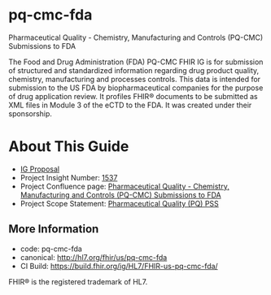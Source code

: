 # pq-cmc-fda
Pharmaceutical Quality - Chemistry, Manufacturing and Controls (PQ-CMC) Submissions to FDA

The Food and Drug Administration (FDA) PQ-CMC FHIR IG  is for submission of structured and standardized information regarding drug product quality, chemistry, manufacturing and processes controls.  This data is intended for submission to the US FDA by biopharmaceutical companies for the purpose of drug application review.  It profiles FHIR&reg; documents to be submitted as XML files in Module 3 of the eCTD to the FDA. It was created under their sponsorship.

# About This Guide

- [IG Proposal](https://confluence.hl7.org/display/FHIR/Pharmaceutical+Quality+-+Chemistry%2C+Manufacturing+and+Controls+%28PQ-CMC%29+Submissions+to+FDA)
- Project Insight Number: [1537](https://www.hl7.org/special/Committees/projman/searchableProjectIndex.cfm?action=edit&ProjectNumber=1537)
- Project Confluence page: [Pharmaceutical Quality - Chemistry, Manufacturing and Controls (PQ-CMC) Submissions to FDA](https://confluence.hl7.org/display/BRR/Pharmaceutical+Quality+-+Chemistry%2C+Manufacturing+and+Controls+%28PQ-CMC%29+Submissions+to+FDA)
- Project Scope Statement: [Pharmaceutical Quality (PQ) PSS](https://confluence.hl7.org/display/BRR/Pharmaceutical+Quality+%28PQ%29+PSS)

## More Information

- code: pq-cmc-fda
- canonical: http://hl7.org/fhir/us/pq-cmc-fda
- CI Build: https://build.fhir.org/ig/HL7/FHIR-us-pq-cmc-fda/

FHIR&reg; is the registered trademark of HL7. 


